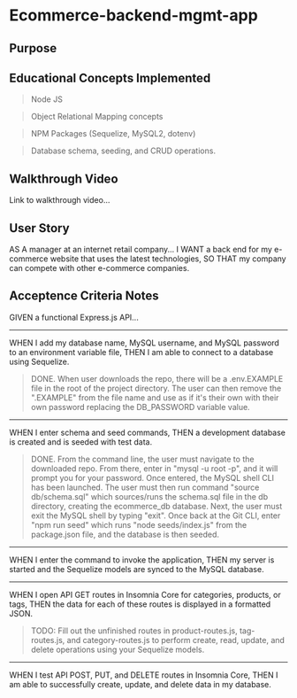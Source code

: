 # Ecommerce-backend-mgmt-app

## Purpose


## Educational Concepts Implemented
>Node JS

>Object Relational Mapping concepts

>NPM Packages (Sequelize, MySQL2, dotenv)

>Database schema, seeding, and CRUD operations.

## Walkthrough Video

Link to walkthrough video...


## User Story

AS A manager at an internet retail company...
I WANT a back end for my e-commerce website that uses the latest technologies,
SO THAT my company can compete with other e-commerce companies.

## Acceptence Criteria Notes

GIVEN a functional Express.js API...

- - - - -
WHEN I add my database name, MySQL username, and MySQL password to an environment variable file,
THEN I am able to connect to a database using Sequelize.
>DONE.  When user downloads the repo, there will be a .env.EXAMPLE file in the root of the project directory.  The user can then remove the ".EXAMPLE" from the file name and use as if it's their own with their own password replacing the DB_PASSWORD variable value.

- - - - -
WHEN I enter schema and seed commands,
THEN a development database is created and is seeded with test data.
>DONE.  From the command line, the user must navigate to the downloaded repo.  From there, enter in "mysql -u root -p", and it will prompt you for your password.  Once entered, the MySQL shell CLI has been launched.  The user must then run command "source db/schema.sql" which sources/runs the schema.sql file in the db directory, creating the ecommerce_db database.  Next, the user must exit the MySQL shell by typing "exit".  Once back at the Git CLI, enter "npm run seed" which runs "node seeds/index.js" from the package.json file, and the database is then seeded.

- - - - -
WHEN I enter the command to invoke the application,
THEN my server is started and the Sequelize models are synced to the MySQL database.

- - - - -
WHEN I open API GET routes in Insomnia Core for categories, products, or tags,
THEN the data for each of these routes is displayed in a formatted JSON.
>TODO: Fill out the unfinished routes in product-routes.js, tag-routes.js, and category-routes.js to perform create, read, update, and delete operations using your Sequelize models.

- - - - -
WHEN I test API POST, PUT, and DELETE routes in Insomnia Core,
THEN I am able to successfully create, update, and delete data in my database.
